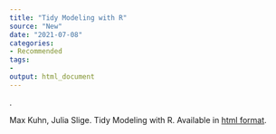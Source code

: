 ```yaml
---
title: "Tidy Modeling with R"
source: "New"
date: "2021-07-08"
categories:
- Recommended
tags:
- 
output: html_document
---
```


.

<!--more-->

Max Kuhn, Julia Slige. Tidy Modeling with R. Available in [html format][kuh1].

[kuh1]: https://juliasilge.com/blog/tidymodels-book/

